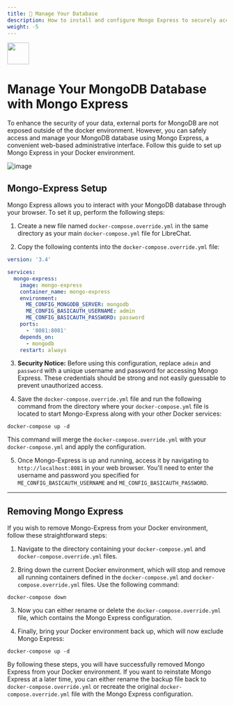 ```yaml
---
title: 🍃 Manage Your Database
description: How to install and configure Mongo Express to securely access and manage your MongoDB database in Docker.
weight: -5
---
```


<img src="https://github.com/danny-avila/LibreChat/assets/32828263/4572dd35-8489-4cb1-a968-4fb5a871d6e5" height="50">


# Manage Your MongoDB Database with Mongo Express

To enhance the security of your data, external ports for MongoDB are not exposed outside of the docker environment. However, you can safely access and manage your MongoDB database using Mongo Express, a convenient web-based administrative interface. Follow this guide to set up Mongo Express in your Docker environment.

![image](https://github.com/danny-avila/LibreChat/assets/32828263/612cee31-7fc2-4660-98c0-06627e581bd8)


## Mongo-Express Setup

Mongo Express allows you to interact with your MongoDB database through your browser. To set it up, perform the following steps:

1. Create a new file named `docker-compose.override.yml` in the same directory as your main `docker-compose.yml` file for LibreChat.

2. Copy the following contents into the `docker-compose.override.yml` file:

```yaml
version: '3.4'

services:
  mongo-express:
    image: mongo-express
    container_name: mongo-express
    environment:
      ME_CONFIG_MONGODB_SERVER: mongodb
      ME_CONFIG_BASICAUTH_USERNAME: admin
      ME_CONFIG_BASICAUTH_PASSWORD: password
    ports:
      - '8081:8081'
    depends_on:
      - mongodb
    restart: always
```

3. **Security Notice:** Before using this configuration, replace `admin` and `password` with a unique username and password for accessing Mongo Express. These credentials should be strong and not easily guessable to prevent unauthorized access.

4. Save the `docker-compose.override.yml` file and run the following command from the directory where your `docker-compose.yml` file is located to start Mongo-Express along with your other Docker services:

```
docker-compose up -d
```

This command will merge the `docker-compose.override.yml` with your `docker-compose.yml` and apply the configuration.

5. Once Mongo-Express is up and running, access it by navigating to `http://localhost:8081` in your web browser. You'll need to enter the username and password you specified for `ME_CONFIG_BASICAUTH_USERNAME` and `ME_CONFIG_BASICAUTH_PASSWORD`.

---

## Removing Mongo Express

If you wish to remove Mongo-Express from your Docker environment, follow these straightforward steps:

1. Navigate to the directory containing your `docker-compose.yml` and `docker-compose.override.yml` files.

2. Bring down the current Docker environment, which will stop and remove all running containers defined in the `docker-compose.yml` and `docker-compose.override.yml` files. Use the following command:

```
docker-compose down
```

3. Now you can either rename or delete the `docker-compose.override.yml` file, which contains the Mongo Express configuration.

4. Finally, bring your Docker environment back up, which will now exclude Mongo Express:

```
docker-compose up -d
```

By following these steps, you will have successfully removed Mongo Express from your Docker environment. If you want to reinstate Mongo Express at a later time, you can either rename the backup file back to `docker-compose.override.yml` or recreate the original `docker-compose.override.yml` file with the Mongo Express configuration.
